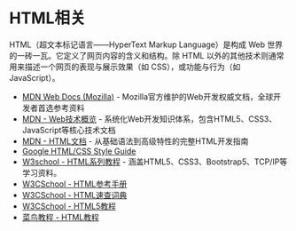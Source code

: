 # HTML相关

HTML（超文本标记语言——HyperText Markup Language）是构成 Web 世界的一砖一瓦。它定义了网页内容的含义和结构。除 HTML 以外的其他技术则通常用来描述一个网页的表现与展示效果（如 CSS），或功能与行为（如 JavaScript）。

- [MDN Web Docs (Mozilla)​](https://developer.mozilla.org/zh-CN/) - Mozilla官方维护的Web开发权威文档，全球开发者首选参考资料
- [MDN - Web技术概览](https://developer.mozilla.org/zh-CN/docs/Web) - 系统化Web开发知识体系，包含HTML5、CSS3、JavaScript等核心技术文档
- [MDN - HTML文档](https://developer.mozilla.org/zh-CN/docs/Web/HTML) - 从基础语法到高级特性的完整HTML开发指南
- [Google HTML/CSS Style Guide](https://google.github.io/styleguide/htmlcssguide.html)
- [W3school - HTML系列教程](https://www.w3school.com.cn/h.asp) - 涵盖HTML5、CSS3、Bootstrap5、TCP/IP等学习资料。
- [W3CSchool - HTML参考手册](https://www.w3cschool.cn/htmltags/)
- [W3CSchool - HTML速查词典](https://www.w3cschool.cn/html/dict)
- [W3CSchool - HTML5教程](https://www.w3cschool.cn/html5/)
- [菜鸟教程 - HTML教程](https://www.runoob.com/html/html-tutorial.html)
